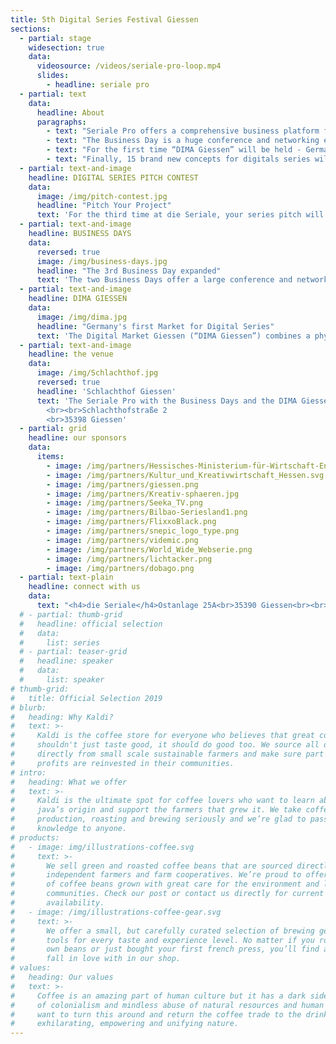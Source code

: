 ```yaml
---
title: 5th Digital Series Festival Giessen 
sections:
  - partial: stage
    widesection: true
    data:
      videosource: /videos/seriale-pro-loop.mp4
      slides:
        - headline: seriale pro
  - partial: text
    data:
      headline: About
      paragraphs:
        - text: "Seriale Pro offers a comprehensive business platform for the digital series industry. It includes the industry related activities “Business Day”, “DIMA Giessen” and a pitch contest."
        - text: "The Business Day is a huge conference and networking event, it will be held for the 3rd time as part of “die Seriale“ and is expanded to two days."
        - text: "For the first time “DIMA Giessen” will be held - Germany’s very first physical market with focus on short form digital series. This is in cooperation with “Bilbao Seriesland“."
        - text: "Finally, 15 brand new concepts for digitals series will be presented to the industry during a pitch competition."
  - partial: text-and-image
    headline: DIGITAL SERIES PITCH CONTEST
    data:
      image: /img/pitch-contest.jpg
      headline: "Pitch Your Project"
      text: 'For the third time at die Seriale, your series pitch will be given the opportunity to be seen, heard and taken to the next level. Be one of 15 pre-selected projects to be presented to a regional and international expert industry jury. All you need is an innovative idea for a full series season targeted for an international audience. Make sure it demonstrates your unique voice as a series creator!<br>We accept project pitches in all stages, whether you only have the series mapped out, already filmed a trailer or pilot episode or are further along in the process, be sure to grab this chance to get support for your next steps.<br><br><a href="https://filmfreeway.com/dieSeriale" target="_blank" class="button button--external">Submit via FilmFreeway</a>'
  - partial: text-and-image
    headline: BUSINESS DAYS
    data:
      reversed: true
      image: /img/business-days.jpg
      headline: "The 3rd Business Day expanded"
      text: 'The two Business Days offer a large conference and networking program for the creative industry. Established international experts will present exclusive insights on the mechanisms of the global digital series market and talk about the latest developments and trends. Various possibilities for distribution, co-production and branded content will be presented and discussed in panels. Brand new project ideas will be presented and above all, this event invites to network and make new connections.'
  - partial: text-and-image
    headline: DIMA GIESSEN
    data:
      image: /img/dima.jpg
      headline: "Germany's first Market for Digital Series"
      text: 'The Digital Market Giessen (“DIMA Giessen”) combines a physical market especially for short form digital series  a networking platform for international producers, distributors, sales agents, broadcasters and funding representatives.<br> This year, six series will qualify additionally for “DIMA CoPro Series” - a unique platform for digital series producers who are looking for co-production opportunities. These projects will be highlighted during Seriale Pro to get that extra visibility.<br>DIMA is a collaboration  with "Bilbao Seriesland". '
  - partial: text-and-image
    headline: the venue
    data:
      image: /img/Schlachthof.jpg
      reversed: true
      headline: 'Schlachthof Giessen'
      text: 'The Seriale Pro with the Business Days and the DIMA Giessen - Digital Market, will take place here. There are many places indoors and open air for networking, panel discussions, the pitching contest, workshops and for celebration.
        <br><br>Schlachthofstraße 2
        <br>35398 Giessen'
  - partial: grid
    headline: our sponsors
    data:
      items:
        - image: /img/partners/Hessisches-Ministerium-für-Wirtschaft-Energie-Verkehr-und-Wohnen.png
        - image: /img/partners/Kultur_und_Kreativwirtschaft_Hessen.svg
        - image: /img/partners/giessen.png
        - image: /img/partners/Kreativ-sphaeren.jpg
        - image: /img/partners/Seeka_TV.png
        - image: /img/partners/Bilbao-Seriesland1.png
        - image: /img/partners/FlixxoBlack.png
        - image: /img/partners/snepic_logo_type.png
        - image: /img/partners/videmic.png
        - image: /img/partners/World_Wide_Webserie.png
        - image: /img/partners/lichtacker.png
        - image: /img/partners/dobago.png
  - partial: text-plain
    headline: connect with us
    data:
      text: "<h4>die Seriale</h4>Ostanlage 25A<br>35390 Giessen<br><br>phone   +49 641 13295 398<br>fax         +49 641 13295 433<br><br>e-mail    info@die-seriale.de"
  # - partial: thumb-grid
  #   headline: official selection
  #   data:
  #     list: series
  # - partial: teaser-grid
  #   headline: speaker
  #   data:
  #     list: speaker
# thumb-grid:
#   title: Official Selection 2019
# blurb:
#   heading: Why Kaldi?
#   text: >-
#     Kaldi is the coffee store for everyone who believes that great coffee
#     shouldn't just taste good, it should do good too. We source all of our beans
#     directly from small scale sustainable farmers and make sure part of the
#     profits are reinvested in their communities.
# intro:
#   heading: What we offer
#   text: >-
#     Kaldi is the ultimate spot for coffee lovers who want to learn about their
#     java’s origin and support the farmers that grew it. We take coffee
#     production, roasting and brewing seriously and we’re glad to pass that
#     knowledge to anyone.
# products:
#   - image: img/illustrations-coffee.svg
#     text: >-
#       We sell green and roasted coffee beans that are sourced directly from
#       independent farmers and farm cooperatives. We’re proud to offer a variety
#       of coffee beans grown with great care for the environment and local
#       communities. Check our post or contact us directly for current
#       availability.
#   - image: /img/illustrations-coffee-gear.svg
#     text: >-
#       We offer a small, but carefully curated selection of brewing gear and
#       tools for every taste and experience level. No matter if you roast your
#       own beans or just bought your first french press, you’ll find a gadget to
#       fall in love with in our shop.
# values:
#   heading: Our values
#   text: >-
#     Coffee is an amazing part of human culture but it has a dark side too – one
#     of colonialism and mindless abuse of natural resources and human lives. We
#     want to turn this around and return the coffee trade to the drink’s
#     exhilarating, empowering and unifying nature.
---
```

